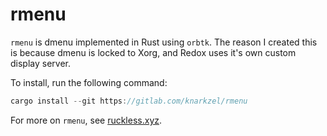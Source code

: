# rmenu

`rmenu` is dmenu implemented in Rust using `orbtk`. The reason I created this
is because dmenu is locked to Xorg, and Redox uses it's own custom display
server.

To install, run the following command:

```rust
cargo install --git https://gitlab.com/knarkzel/rmenu
```

For more on `rmenu`, see [ruckless.xyz](https://ruckless.xyz/pages/rmenu.html).

